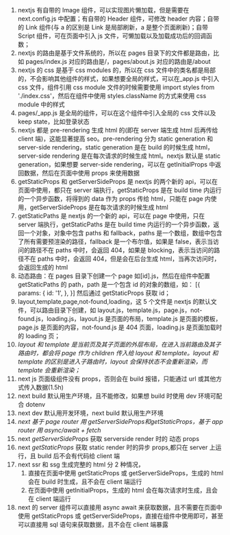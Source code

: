 1. nextjs 有自带的 Image 组件，可以实现图片懒加载，但是需要在 next.config.js 中配置；有自带的 Header 组件，可修改 header 内容；自带的 Link 组件(与 a 的区别是 Link 是局部刷新，a 是整个页面刷新)；自带 Script 组件，可在页面中引入 js 文件，可懒加载以及加载成功后的回调函数；
2. nextjs 的路由是基于文件系统的，所以在 pages 目录下的文件都是路由，比如 pages/index.js 对应的路由是/，pages/about.js 对应的路由是/about
3. nextjs 的 css 是基于 css modules 的，所以在 css 文件中的类名都是局部的，不会影响其他组件的样式，如果想要全局的样式，可以在\_app.js 中引入 css 文件，组件引用 css module 文件的时候需要使用 import styles from './index.css'，然后在组件中使用 styles.className 的方式来使用 css module 中的样式
4. pages/\_app.js 是全局的组件，可以在这个组件中引入全局的 css 文件以及 keep state，比如登录状态
5. nextjs 都是 pre-rendering 生成 html 的(即在 server 端生成 html 后再传给 client 端)，这能显著提高 seo。pre-rendering 分为 static generation 和 server-side rendering，static generation 是在 build 的时候生成 html，server-side rendering 是在每次请求的时候生成 html。nextjs 默认是 static generation，如果想要 server-side rendering，可以在 getInitialProps 中返回数据，然后在页面中使用 props 来使用数据
6. getStaticProps 和 getServerSideProps 是 nextjs 的两个新的 api，可以在页面中使用，都只在 server 端执行，getStaticProps 是在 build time 内运行的一个异步函数，将得到的 data 作为 props 传给 html，只能在 page 内使用，getServerSideProps 是在每次请求的时候生成 html
7. getStaticPaths 是 nextjs 的一个新的 api，可以在 page 中使用，只在 server 端执行，getStaticPaths 是在 build time 内运行的一个异步函数，返回一个对象，对象中包含 paths 和 fallback，paths 是一个数组，数组中包含了所有需要预渲染的路径，fallback 是一个布尔值，如果是 false，表示当访问的路径不在 paths 中时，会返回 404，如果是 blocking，表示当访问的路径不在 paths 中时，会返回 404，但是会在后台生成 html，当再次访问时，会返回生成的 html
8. 动态路由：在 pages 目录下创建一个 page 如[id].js，然后在组件中配置 getStaticPaths 的 path，path 是一个包含 id 的对象的数组，如：
   [{
   params: {
   id: '1',
   },
   }]
   然后通过 getStaticProps 获取 id；
9. layout,template,page,not-found,loading，这 5 个文件是 nextjs 的默认文件，可以路由目录下创建，如 layout.js，template.js，page.js，not-found.js，loading.js，layout.js 是页面的布局，template.js 是页面的模板，page.js 是页面的内容，not-found.js 是 404 页面，loading.js 是页面加载时的 loading 页；
10. _layout 和 template 是当前页及其子页面的外层布局，在进入当前路由及其子路由时，都会将 page 作为 children 传入给 layout 和 template。layout 和 template 的区别是进入子路由时，layout 会保持状态不会重新渲染，而 template 会重新渲染；_
11. next js 页面级组件没有 props，否则会在 build 报错，只能通过 url 或其他方式传入数据(1.5h)
12. next build 默认用生产环境，且不能修改，如果想 build 时使用 dev 环境可配合 dotenv
13. next dev 默认用开发环境，next build 默认用生产环境
14. _next 基于 page router 用 getServerSideProps*和*getStaticProps，基于 app router 用 async/await + fetch_
15. next _getServerSideProps_ 获取 serverside render 时的 动态 props
16. next _getStaticProps_ 获取 static render 时的异步 props,都只在 server 上运行，且 build 后不会有代码给 client 端
17. next ssr 和 ssg 生成完整的 html 分 2 种情况，
    1. 直接在页面中使用 getStaticProps 或 getServerSideProps，生成的 html 会在 build 时生成，且不会在 client 端运行
    2. 在页面中使用 getInitialProps，生成的 html 会在每次请求时生成，且会在 client 端运行
18. next 的 server 组件可以直接用 async await 来获取数据，且不需要在页面中使用 getStaticProps 或 getServerSideProps，直接在组件中使用即可，甚至可以直接用 sql 语句来获取数据，且不会在 client 端暴露
